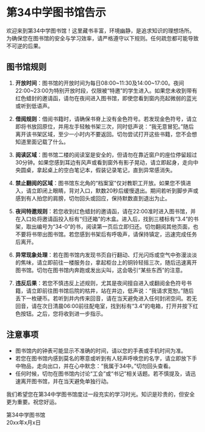 # 第34中学图书馆告示

欢迎来到第34中学图书馆！这里藏书丰富，环境幽静，是追求知识的理想场所。为确保您在图书馆的安全与学习效率，请严格遵守以下规则。任何疏忽都可能导致不可逆的后果。

## 图书馆规则
1. **开放时间**：图书馆的开放时间为每日08:00~11:30及14:00~17:00。夜间22:00~23:00为特别开放时段，仅限被“特邀”的学生进入。如果您未收到带有红色蜡封的邀请函，请勿在夜间进入图书馆，即使您看到窗内亮起微弱的蓝光或听到低语声。

2. **借阅规则**：借阅书籍时，请确保书脊上没有金色符号。若发现金色符号，请立即将书放回原位，并用左手轻触书架三次，同时低声说：“我无意冒犯。”随后离开该书架区域，至少一小时内不要返回。切勿尝试打开这些书籍，您不会想知道里面记载了什么。

3. **阅读区域**：图书馆二楼的阅读室是安全的，但请勿在靠近窗户的座位停留超过30分钟。如果您感到耳边有风声或看到窗外有影子晃动，请立即起身，走向中央圆桌，拿起桌上的空白笔记本，假装记录笔记，直到异常感消失。

4. **禁止翻阅的区域**：图书馆东北角的“档案室”仅对教职工开放。如果您不慎进入，请立即闭上眼睛，背对入口，默数20秒后缓慢退出。期间若听到脚步声或感到有人拍您的肩膀，切勿回头或回应，保持默数直到退出为止。

5. **夜间特邀规则**：若您收到红色蜡封的邀请函，请在22:00准时进入图书馆，并在入口处将邀请函投入标有“归还箱”的木盒。进入后，找到三楼标有“3.4”的书架，取出编号为“34-0”的书，阅读第一页后立即归还。切勿翻阅其他页面，也不要将书带出图书馆。若您感到书架后有呼吸声，请保持镇定，迅速完成任务后离开。

6. **异常现象处理**：若在图书馆内发现书页自行翻动、灯光闪烁或空气中弥漫淡淡的焦味，请立即前往一楼服务台，拿起柜台上的铜铃轻摇三次，随后迅速离开图书馆。切勿在图书馆内奔跑或发出尖叫，这会吸引“某些东西”的注意。

7. **违反后果**：若您不慎违反上述规则，尤其是夜间擅自进入或翻阅金色符号书籍，请立即前往图书馆后院的枯井，站在井边，低声说：“我请求宽恕。”随后丢下一枚硬币。若听到井内传来回音，请在当天避免进入任何封闭空间。若无回音，请在次日清晨06:00前往配电室，找到标有“3.4”的电箱，打开并按下红色按钮。之后，您将收到进一步指示。

## 注意事项
- 图书馆内的钟表可能显示不准确的时间，请以您的手表或手机时间为准。
- 若您在图书馆内感到莫名的寒意或听到有人轻声呼唤您的名字，请立即放下手中物品，走向出口，并在心中默念：“我属于34中。”切勿回头查看。
- 任何时候，切勿在图书馆内讨论“工会”或“书记”相关话题。若不慎提及，请迅速离开图书馆，并在当天避免单独行动。

我们希望您在第34中学图书馆度过一段充实的学习时光。知识是珍贵的，但安全更为重要。祝您好运。

第34中学图书馆  
20xx年x月x日